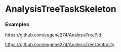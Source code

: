 # AnalysisTreeTaskSkeleton


### Examples

https://github.com/eugene274/AnalysisTreePid

https://github.com/eugene274/AnalysisTreeCentrality

